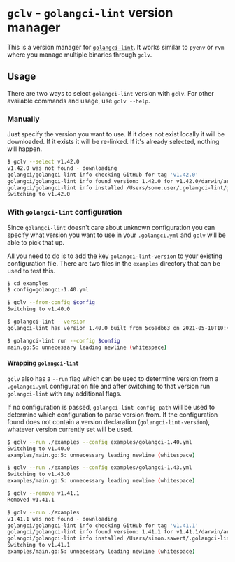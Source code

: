 # `gclv` - `golangci-lint` version manager

This is a version manager for [`golangci-lint`][golangci-lint]. It works similar
to `pyenv` or `rvm` where you manage multiple binaries through `gclv`.

## Usage

There are two ways to select `golangci-lint` version with `gclv`. For other
available commands and usage, use `gclv --help`.

### Manually

Just specify the version you want to use. If it does not exist locally it will
be downloaded. If it exists it will be re-linked. If it's already selected,
nothing will happen.

```sh
$ gclv --select v1.42.0                                                                                                                                                      130 ↵
v1.42.0 was not found - downloading
golangci/golangci-lint info checking GitHub for tag 'v1.42.0'
golangci/golangci-lint info found version: 1.42.0 for v1.42.0/darwin/arm64
golangci/golangci-lint info installed /Users/some.user/.golangci-lint/golangci-lint
Switching to v1.42.0
```

### With `golangci-lint` configuration

Since `golangci-lint` doesn't care about unknown configuration you can specify
what version you want to use in your [`.golangci.yml`][golangci-lint-config]
and `gclv` will be able to pick that up.

All you need to do is to add the key `golangci-lint-version` to your existing
configuration file. There are two files in the `examples` directory that can be
used to test this.

```sh
$ cd examples
$ config=golangci-1.40.yml

$ gclv --from-config $config
Switching to v1.40.0

$ golangci-lint --version
golangci-lint has version 1.40.0 built from 5c6adb63 on 2021-05-10T10:45:21Z

$ golangci-lint run --config $config
main.go:5: unnecessary leading newline (whitespace)
```

#### Wrapping `golangci-lint`

`gclv` also has a `--run` flag which can be used to determine version from a
`.golangci.yml` configuration file and after switching to that version run
`golangci-lint` with any additional flags.

If no configuration is passed, `golangci-lint config path` will be used to
determine which configuration to parse version from. If the configuration found
does not contain a version declaration (`golangci-lint-version`), whatever
version currently set will be used.

```sh
$ gclv --run ./examples --config examples/golangci-1.40.yml
Switching to v1.40.0
examples/main.go:5: unnecessary leading newline (whitespace)

$ gclv --run ./examples --config examples/golangci-1.43.yml
Switching to v1.43.0
examples/main.go:5: unnecessary leading newline (whitespace)

$ gclv --remove v1.41.1
Removed v1.41.1

$ gclv --run ./examples
v1.41.1 was not found - downloading
golangci/golangci-lint info checking GitHub for tag 'v1.41.1'
golangci/golangci-lint info found version: 1.41.1 for v1.41.1/darwin/arm64
golangci/golangci-lint info installed /Users/simon.sawert/.golangci-lint/golangci-lint
Switching to v1.41.1
examples/main.go:5: unnecessary leading newline (whitespace)
```

  [golangci-lint]: https://golangci-lint.run/
  [golangci-lint-config]: https://golangci-lint.run/usage/configuration/#config-file
